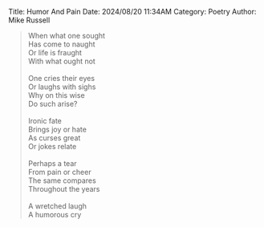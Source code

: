 Title: Humor And Pain
Date: 2024/08/20 11:34AM
Category: Poetry
Author: Mike Russell

> When what one sought<br>
> Has come to naught<br>
> Or life is fraught<br>
> With what ought not<br>
> <br>
> One cries their eyes<br>
> Or laughs with sighs<br>
> Why on this wise<br>
> Do such arise?<br>
> <br>
> Ironic fate<br>
> Brings joy or hate<br>
> As curses great<br>
> Or jokes relate<br>
> <br>
> Perhaps a tear<br>
> From pain or cheer<br>
> The same compares<br>
> Throughout the years<br>
> <br>
> A wretched laugh<br>
> A humorous cry<br>
